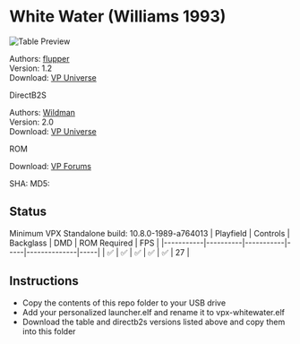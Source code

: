# White Water (Williams 1993)

![Table Preview](https://vpuniverse.com/screenshots/monthly_2023_12/screenshot101.jpg.0bf31b9d6417fff40d70ffeee81fd771.jpg)

Authors: [flupper](https://vpuniverse.com/profile/9559-flupper/)  
Version: 1.2  
Download: [VP Universe](https://vpuniverse.com/files/file/17705-white-water-williams-1993-v12/)

DirectB2S

Authors: [Wildman](https://vpuniverse.com/profile/5-wildman/)  
Version: 2.0  
Download: [VP Universe](https://vpuniverse.com/files/file/2699-white-water-williams-1993/)

ROM

Download: [VP Forums](https://www.vpforums.org/index.php?app=downloads&showfile=1251#)

SHA: 
MD5: 

## Status 

Minimum VPX Standalone build: 10.8.0-1989-a764013
| Playfield | Controls | Backglass | DMD | ROM Required | FPS | 
|-----------|----------|-----------|-----|--------------|-----|
| :white_check_mark: | :white_check_mark: | :white_check_mark: | :white_check_mark: | :white_check_mark: | 27 |

## Instructions

- Copy the contents of this repo folder to your USB drive
- Add your personalized launcher.elf and rename it to vpx-whitewater.elf
- Download the table and directb2s versions listed above and copy them into this folder